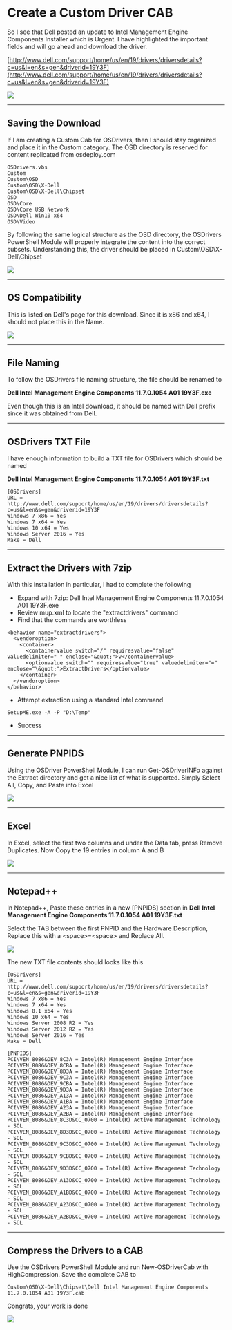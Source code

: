 # Create a Custom Driver CAB

So I see that Dell posted an update to Intel Management Engine Components Installer which is Urgent.  I have highlighted the important fields and will go ahead and download the driver.

[http://www.dell.com/support/home/us/en/19/drivers/driversdetails?c=us&l=en&s=gen&driverid=19Y3F](http://www.dell.com/support/home/us/en/19/drivers/driversdetails?c=us&l=en&s=gen&driverid=19Y3F)

![](/assets/2018-02-09_22-40-51.png)

---

## Saving the Download

If I am creating a Custom Cab for OSDrivers, then I should stay organized and place it in the Custom category.  The OSD directory is reserved for content replicated from osdeploy.com

```
OSDrivers.vbs
Custom
Custom\OSD
Custom\OSD\X-Dell
Custom\OSD\X-Dell\Chipset
OSD
OSD\Core
OSD\Core USB Network
OSD\Dell Win10 x64
OSD\Video
```

By following the same logical structure as the OSD directory, the OSDrivers PowerShell Module will properly integrate the content into the correct subsets.  Understanding this, the driver should be placed in Custom\OSD\X-Dell\Chipset

![](/assets/2018-02-09_22-45-57.png)

---

## OS Compatibility

This is listed on Dell's page for this download.  Since it is x86 and x64, I should not place this in the Name.

![](/assets/2018-02-09_22-55-12.png)

---

## File Naming

To follow the OSDrivers file naming structure, the file should be renamed to

**Dell Intel Management Engine Components 11.7.0.1054 A01 19Y3F.exe**

Even though this is an Intel download, it should be named with Dell prefix since it was obtained from Dell.

---

## OSDrivers TXT File

I have enough information to build a TXT file for OSDrivers which should be named

**Dell Intel Management Engine Components 11.7.0.1054 A01 19Y3F.txt**

```
[OSDrivers]
URL = http://www.dell.com/support/home/us/en/19/drivers/driversdetails?c=us&l=en&s=gen&driverid=19Y3F
Windows 7 x86 = Yes
Windows 7 x64 = Yes
Windows 10 x64 = Yes
Windows Server 2016 = Yes
Make = Dell
```

---

## Extract the Drivers with 7zip

With this installation in particular, I had to complete the following

* Expand with 7zip: Dell Intel Management Engine Components 11.7.0.1054 A01 19Y3F.exe
* Review mup.xml to locate the "extractdrivers" command
* Find that the commands are worthless

```
<behavior name="extractdrivers">
  <vendoroption>
    <container>
      <containervalue switch="/" requiresvalue="false" valuedelimiter=" " enclose="&quot;">v</containervalue>
      <optionvalue switch="" requiresvalue="true" valuedelimiter="=" enclose="\&quot;">ExtractDrivers</optionvalue>
    </container>
  </vendoroption>
</behavior>
```

* Attempt extraction using a standard Intel command

```
SetupME.exe -A -P "D:\Temp"
```

* Success

---

## Generate PNPIDS

Using the OSDriver PowerShell Module, I can run Get-OSDriverINFo against the Extract directory and get a nice list of what is supported.  Simply Select All, Copy, and Paste into Excel

![](/assets/2018-02-09_23-25-41.png)

---

## Excel

In Excel, select the first two columns and under the Data tab, press Remove Duplicates.  Now Copy the 19 entries in column A and B

![](/assets/2018-02-09_23-28-34.png)

---

## Notepad++

In Notepad++, Paste these entries in a new \[PNPIDS\] section in **Dell Intel Management Engine Components 11.7.0.1054 A01 19Y3F.txt**

Select the TAB between the first PNPID and the Hardware Description, Replace this with a &lt;space&gt;=&lt;space&gt; and Replace All.

![](/assets/2018-02-09_23-31-47.png)

The new TXT file contents should looks like this

```
[OSDrivers]
URL = http://www.dell.com/support/home/us/en/19/drivers/driversdetails?c=us&l=en&s=gen&driverid=19Y3F
Windows 7 x86 = Yes
Windows 7 x64 = Yes
Windows 8.1 x64 = Yes
Windows 10 x64 = Yes
Windows Server 2008 R2 = Yes
Windows Server 2012 R2 = Yes
Windows Server 2016 = Yes
Make = Dell

[PNPIDS]
PCI\VEN_8086&DEV_8C3A = Intel(R) Management Engine Interface 
PCI\VEN_8086&DEV_8CBA = Intel(R) Management Engine Interface 
PCI\VEN_8086&DEV_8D3A = Intel(R) Management Engine Interface 
PCI\VEN_8086&DEV_9C3A = Intel(R) Management Engine Interface 
PCI\VEN_8086&DEV_9CBA = Intel(R) Management Engine Interface 
PCI\VEN_8086&DEV_9D3A = Intel(R) Management Engine Interface 
PCI\VEN_8086&DEV_A13A = Intel(R) Management Engine Interface 
PCI\VEN_8086&DEV_A1BA = Intel(R) Management Engine Interface 
PCI\VEN_8086&DEV_A23A = Intel(R) Management Engine Interface 
PCI\VEN_8086&DEV_A2BA = Intel(R) Management Engine Interface 
PCI\VEN_8086&DEV_8C3D&CC_0700 = Intel(R) Active Management Technology - SOL
PCI\VEN_8086&DEV_8D3D&CC_0700 = Intel(R) Active Management Technology - SOL
PCI\VEN_8086&DEV_9C3D&CC_0700 = Intel(R) Active Management Technology - SOL
PCI\VEN_8086&DEV_9CBD&CC_0700 = Intel(R) Active Management Technology - SOL
PCI\VEN_8086&DEV_9D3D&CC_0700 = Intel(R) Active Management Technology - SOL
PCI\VEN_8086&DEV_A13D&CC_0700 = Intel(R) Active Management Technology - SOL
PCI\VEN_8086&DEV_A1BD&CC_0700 = Intel(R) Active Management Technology - SOL
PCI\VEN_8086&DEV_A23D&CC_0700 = Intel(R) Active Management Technology - SOL
PCI\VEN_8086&DEV_A2BD&CC_0700 = Intel(R) Active Management Technology - SOL
```

---

## Compress the Drivers to a CAB

Use the OSDrivers PowerShell Module and run New-OSDriverCab with HighCompression.  Save the complete CAB to

```
Custom\OSD\X-Dell\Chipset\Dell Intel Management Engine Components 11.7.0.1054 A01 19Y3F.cab
```

Congrats, your work is done

![](/assets/2018-02-09_23-37-24.png)

